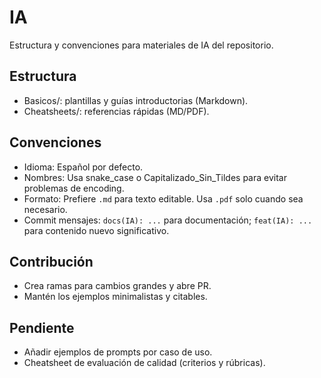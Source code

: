 # IA

Estructura y convenciones para materiales de IA del repositorio.

## Estructura
- Basicos/: plantillas y guías introductorias (Markdown).
- Cheatsheets/: referencias rápidas (MD/PDF).

## Convenciones
- Idioma: Español por defecto.
- Nombres: Usa snake_case o Capitalizado_Sin_Tildes para evitar problemas de encoding.
- Formato: Prefiere `.md` para texto editable. Usa `.pdf` solo cuando sea necesario.
- Commit mensajes: `docs(IA): ...` para documentación; `feat(IA): ...` para contenido nuevo significativo.

## Contribución
- Crea ramas para cambios grandes y abre PR.
- Mantén los ejemplos minimalistas y citables.

## Pendiente
- Añadir ejemplos de prompts por caso de uso.
- Cheatsheet de evaluación de calidad (criterios y rúbricas).
